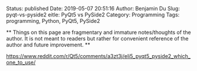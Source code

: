 Status: published
Date: 2019-05-07 20:51:16
Author: Benjamin Du
Slug: pyqt-vs-pyside2
eitle: PyQt5 vs PySide2
Category: Programming
Tags: programming, Python, PyQt5, PySide2

**
Things on this page are fragmentary and immature notes/thoughts of the author.
It is not meant to readers but rather for convenient reference of the author and future improvement.
**

https://www.reddit.com/r/Qt5/comments/a3zt3j/eli5_pyqt5_pyside2_which_one_to_use/


